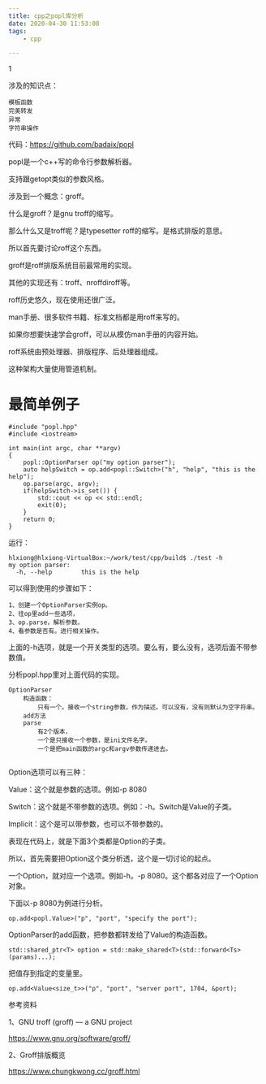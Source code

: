 ```yaml
---
title: cpp之popl库分析
date: 2020-04-30 11:53:08
tags:
	- cpp

---
```


1

涉及的知识点：

```
模板函数
完美转发
异常
字符串操作
```



代码：https://github.com/badaix/popl

popl是一个c++写的命令行参数解析器。

支持跟getopt类似的参数风格。

涉及到一个概念：groff。

什么是groff？是gnu troff的缩写。

那么什么又是troff呢？是typesetter roff的缩写。是格式排版的意思。



所以首先要讨论roff这个东西。

groff是roff排版系统目前最常用的实现。

其他的实现还有：troff、nroffdiroff等。

roff历史悠久，现在使用还很广泛。

man手册、很多软件书籍、标准文档都是用roff来写的。

如果你想要快速学会groff，可以从模仿man手册的内容开始。



roff系统由预处理器、排版程序、后处理器组成。

这种架构大量使用管道机制。



# 最简单例子

```
#include "popl.hpp"
#include <iostream>

int main(int argc, char **argv)
{
    popl::OptionParser op("my option parser");
    auto helpSwitch = op.add<popl::Switch>("h", "help", "this is the help");
    op.parse(argc, argv);
    if(helpSwitch->is_set()) {
        std::cout << op << std::endl;
        exit(0);
    }
    return 0;
}
```

运行：

```
hlxiong@hlxiong-VirtualBox:~/work/test/cpp/build$ ./test -h
my option parser:
  -h, --help        this is the help
```

可以得到使用的步骤如下：

```
1、创建一个OptionParser实例op。
2、往op里add一些选项，
3、op.parse，解析参数。
4、看参数是否有。进行相关操作。
```

上面的-h选项，就是一个开关类型的选项。要么有，要么没有，选项后面不带参数值。

分析popl.hpp里对上面代码的实现。

```
OptionParser
	构造函数：
		只有一个。接收一个string参数，作为描述。可以没有，没有则默认为空字符串。
	add方法
	parse
		有2个版本，
		一个是只接收一个参数，是ini文件名字。
		一个是把main函数的argc和argv参数传递进去。
		
```

Option选项可以有三种：

Value：这个就是参数的选项。例如-p 8080

Switch：这个就是不带参数的选项。例如：-h。Switch是Value的子类。

Implicit：这个是可以带参数，也可以不带参数的。

表现在代码上，就是下面3个类都是Option的子类。



所以，首先需要把Option这个类分析透，这个是一切讨论的起点。

一个Option，就对应一个选项。例如-h。-p 8080。这个都各对应了一个Option对象。

下面以-p 8080为例进行分析。

```
op.add<popl.Value>("p", "port", "specify the port");
```

OptionParser的add函数，把参数都转发给了Value的构造函数。

```
std::shared_ptr<T> option = std::make_shared<T>(std::forward<Ts>(params)...);
```



把值存到指定的变量里。

```
op.add<Value<size_t>>("p", "port", "server port", 1704, &port);
```



参考资料

1、GNU troff (groff) — a GNU project

https://www.gnu.org/software/groff/

2、Groff排版概览

https://www.chungkwong.cc/groff.html